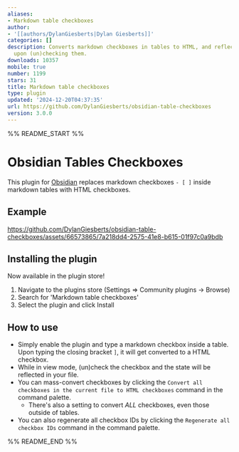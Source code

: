 ```yaml
---
aliases:
- Markdown table checkboxes
author:
- '[[authors/DylanGiesberts|Dylan Giesberts]]'
categories: []
description: Converts markdown checkboxes in tables to HTML, and reflects the state
  upon (un)checking them.
downloads: 10357
mobile: true
number: 1199
stars: 31
title: Markdown table checkboxes
type: plugin
updated: '2024-12-20T04:37:35'
url: https://github.com/DylanGiesberts/obsidian-table-checkboxes
version: 3.0.0
---
```


%% README_START %%

# Obsidian Tables Checkboxes
This plugin for [Obsidian](https://obsidian.md) replaces markdown checkboxes `- [ ]` inside markdown tables with HTML checkboxes.

## Example
https://github.com/DylanGiesberts/obsidian-table-checkboxes/assets/66573865/7a218dd4-2575-41e8-b615-01f97c0a9bdb

## Installing the plugin
Now available in the plugin store!
1. Navigate to the plugins store (Settings => Community plugins -> Browse)
2. Search for 'Markdown table checkboxes'
3. Select the plugin and click Install

## How to use
- Simply enable the plugin and type a markdown checkbox inside a table. Upon typing the closing bracket `]`, it will get converted to a HTML checkbox.
- While in view mode, (un)check the checkbox and the state will be reflected in your file.
- You can mass-convert checkboxes by clicking the `Convert all checkboxes in the current file to HTML checkboxes` command in the command palette.
  - There's also a setting to convert *ALL* checkboxes, even those outside of tables.
- You can also regenerate all checkbox IDs by clicking the `Regenerate all checkbox IDs` command in the command palette.


%% README_END %%